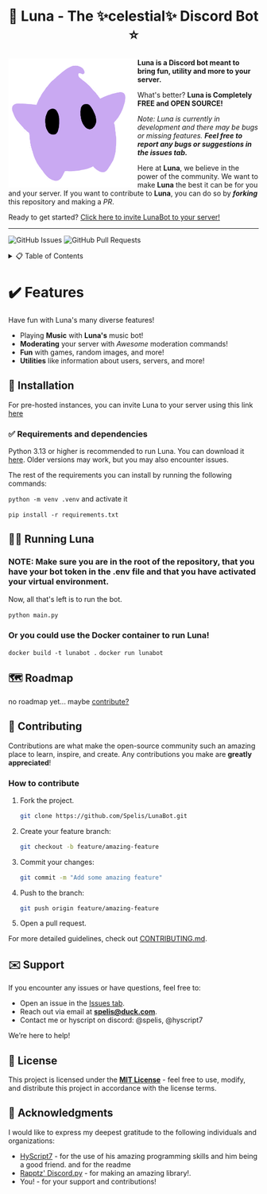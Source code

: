 <div align="center">

<h1 id="about">💫 Luna - The ✨celestial✨ Discord Bot ⭐</h1>

</div>

<img align="left" style="width:260px" width="288px" src="https://github.com/spelis/LunaBot/blob/master/assets/icon.png"> <a id="about"></a>

**Luna is a Discord bot meant to bring fun, utility and more to your server.**

What's better? **Luna is Completely FREE and OPEN SOURCE!**

*Note: Luna is currently in development and there may be bugs or missing features.*
***Feel free to report any bugs or suggestions in the issues tab.***

Here at **Luna**, we believe in the power of the community. We want to make **Luna** the best it can be for you and your server.
If you want to contribute to **Luna**, you can do so by ***forking*** this repository and making a *PR*.

Ready to get started? [Click here to invite LunaBot to your server!](https://discord.com/oauth2/authorize?client_id=1345727284216205312)

---

![GitHub Issues](https://img.shields.io/github/issues/Spelis/LunaBot)
![GitHub Pull Requests](https://img.shields.io/github/issues-pr/Spelis/LunaBot)

<details>
    <summary>📋 Table of Contents</summary>
    <ol>
        <li><a href="#about">❔ About</a></li>
        <li>
            <a href="#install">🚀 Installation</a>
            <ul>
                <li><a href="#install">✅ Requirements and dependencies</a></li>
            </ul>
        </li>
        <li><a href="#run">🏃‍➡️ Running Luna</a></li>
        <li><a href="#roadmap">🗺️ Roadmap</a></li>
        <li>
        <a href="#contributing">🤝 Contributing</a>
        <ul>
            <a href="#how-to-contribute">How to Contribute</a>
        </ul>
        </li>
        <li><a href="#support">✉️ Support</a></li>
        <li><a href="#license">📄 License</a></li>
        <li><a href="#acknowledgments">💖 Acknowledgments</a></li>
    </ol>
</details>

# ✔️ Features
Have fun with Luna's many diverse features!
- Playing **Music** with **Luna's** music bot!
- **Moderating** your server with *Awesome* moderation commands!
- **Fun** with games, random images, and more!
- **Utilities** like information about users, servers, and more!

<a id="install"></a>

## 🚀 Installation

For pre-hosted instances, you can invite Luna to your server using this link [here](https://discord.com/oauth2/authorize?client_id=1345727284216205312)

### ✅ Requirements and dependencies
Python 3.13 or higher is recommended to run Luna. You can download it [here](https://www.python.org/downloads/). Older versions may work, but you may also encounter issues.

The rest of the requirements you can install by running the following commands:

`python -m venv .venv` and activate it

`pip install -r requirements.txt`

<a id="run"></a>

## 🏃‍➡️ Running Luna

<h3>NOTE: Make sure you are in the root of the repository, that you have your bot token in the .env file and that you have activated your virtual environment.</h3>

Now, all that's left is to run the bot. 

`python main.py`

### Or you could use the Docker container to run Luna!

`docker build -t lunabot .`
`docker run lunabot`

<a id="roadmap"></a>

## 🗺️ Roadmap

no roadmap yet... maybe <a href="#contributing">contribute?</a>

<a id="contributing"></a>

## 🤝 Contributing

Contributions are what make the open-source community such an amazing place to learn, inspire, and create. Any contributions you make are **greatly appreciated**!  

### How to contribute
1. Fork the project.  
    ```bash
    git clone https://github.com/Spelis/LunaBot.git
2. Create your feature branch:  
   ```bash
   git checkout -b feature/amazing-feature
   ```  
3. Commit your changes:  
   ```bash
   git commit -m "Add some amazing feature"
   ```  
4. Push to the branch:  
   ```bash
   git push origin feature/amazing-feature
   ```  
5. Open a pull request.  

For more detailed guidelines, check out [CONTRIBUTING.md](CONTRIBUTING.md).

<a id="support"></a>

## ✉️ Support

If you encounter any issues or have questions, feel free to:  
- Open an issue in the [Issues tab](https://github.com/spelis/lunabot/issues).
- Reach out via email at **spelis@duck.com**.
- Contact me or hyscript on discord: @spelis, @hyscript7

We’re here to help!

<a id="license"></a>

## 📄 License

This project is licensed under the **[MIT License](LICENSE)** - feel free to use, modify, and distribute this project in accordance with the license terms.  

<a id="acknowledgments"></a>

## 💖 Acknowledgments

I would like to express my deepest gratitude to the following individuals and organizations:  
- [HyScript7](https://github.com/HyScript7) - for the use of his amazing programming skills and him being a good friend. and for the readme
- [Rapptz' Discord.py](https://github.com/Rapptz/discord.py) - for making an amazing library!.  
- You! - for your support and contributions!
